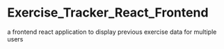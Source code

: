 # Exercise_Tracker_React_Frontend
a frontend react application to display previous exercise data for multiple users
